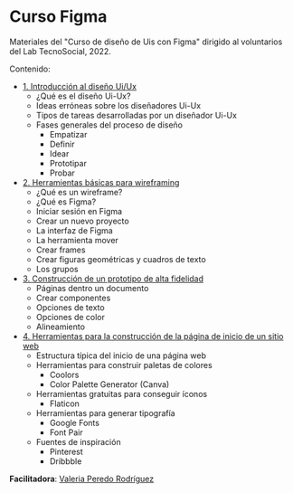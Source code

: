 # Curso Figma

Materiales del "Curso de diseño de Uis con Figma" dirigido al voluntarios del Lab TecnoSocial, 2022.

Contenido:

- [1. Introducción al diseño Ui/Ux](https://github.com/lab-tecnosocial/curso-figma/tree/main/1-introduccion-dise%C3%B1o-ui)
    - ¿Qué es el diseño Ui-Ux?
    - Ideas erróneas sobre los diseñadores Ui-Ux
    - Tipos de tareas desarrolladas por un diseñador Ui-Ux
    - Fases generales del proceso de diseño
        - Empatizar
        - Definir
        - Idear
        - Prototipar
        - Probar
- [2. Herramientas básicas para wireframing](https://github.com/lab-tecnosocial/curso-figma/tree/main/2-wireframe)
    - ¿Qué es un wireframe?
    - ¿Qué es Figma?
    - Iniciar sesión en Figma
    - Crear un nuevo proyecto
    - La interfaz de Figma
    - La herramienta mover
    - Crear frames
    - Crear figuras geométricas y cuadros de texto
    - Los grupos
- [3. Construcción de un prototipo de alta fidelidad](https://github.com/lab-tecnosocial/curso-figma/tree/main/3-construccion_prototipo)
    - Páginas dentro un documento
    - Crear componentes
    - Opciones de texto
    - Opciones de color
    - Alineamiento
- [4. Herramientas para la construcción de la página de inicio de un sitio web](https://github.com/lab-tecnosocial/curso-figma/tree/main/4-herramientas-sitioweb)
    - Estructura típica del inicio de una página web
    - Herramientas para construir paletas de colores
        - Coolors
        - Color Palette Generator (Canva)
    - Herramientas gratuitas para conseguir íconos
        - Flaticon
    - Herramientas para generar tipografía
        - Google Fonts
        - Font Pair
    - Fuentes de inspiración
        - Pinterest
        - Dribbble

**Facilitadora**: [Valeria Peredo Rodríguez](https://github.com/valeipr)